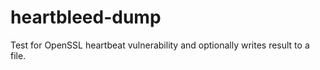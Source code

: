 heartbleed-dump
===============

Test for OpenSSL heartbeat vulnerability and optionally writes result to a file.
